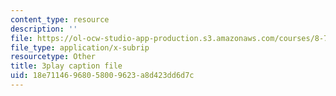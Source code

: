```yaml
---
content_type: resource
description: ''
file: https://ol-ocw-studio-app-production.s3.amazonaws.com/courses/8-701-introduction-to-nuclear-and-particle-physics-fall-2020/18e71146968058009623a8d423dd6d7c_vrLClnmpaeA.vtt
file_type: application/x-subrip
resourcetype: Other
title: 3play caption file
uid: 18e71146-9680-5800-9623-a8d423dd6d7c
---
```


